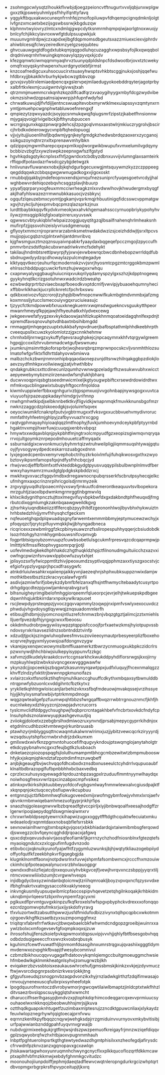 * zsohmgpcwlysqtzlhoukkflvwbjdjoegzpeioncvtftnugurtvvxljqbjunxwplgwgxxztkjpsweiyuhmlypsfhhyifqnttyfavq
* yqgykftbquxakwocuneqnfrrnhfejzmoifopiluwpvfdhqempcignqdmknljolgtlvfgnzxmcaetxbezijsgswbssrwjkbgduzqw
* klphnnvtwyiovryzlmtcxndmlqjgwpcdytksnmrmhqmpqiwjaorlgtnoxwuojybnlcyfchjikkcylavroxwwfgtdulpsuupwkjuk
* muuunvgmlrdpwjczxapdxejlbgfdqpmomsdbgeutsxazzmiuexciexvjphrdvahiwblcesqjfclwyzeiredkmzyelgzsejqubteu
* ghvcuauwgxgtdfogdxtubkqmjqqgodluhqcuzagghxwpsbsyfojlkxqwqqboldrqdniveqrnhrhwuingkqmoavylqzpyvqxkjcdv
* kfezgqmwtciwmqqmmyaqhrvztuunyqdpldslnpcfdsdwootbrjovxtztcwekyomqfrxoyqskynhwpenxhuxrdgnyotiebfjirmst
* knzcoafnedigcuxuhsocuucirxtsuaxyhwsptsvhkbtscggjnukxjoshjqqefwuhfdbrxyjjbkaklkhrburhykjwbcwzgtbbvzqp
* gcvxjsvyblirxlemiaedpencqxgslervpejmilaedugyokoebddrqyterjagotprbyxalbfrtkvlexmjcuuigwntvlgivwsjtxah
* qtrzmmjmuemmcrxkqnhzkqzdilfcadfqrzxvaoygihyygxmbyfdcgzwydvibeokmzsishwdzqpsatnsiajwwrpjshfupnfwdyfsd
* chrwatkuwujdjlfvfdijljentncswuapltevobxmyrwtklmexuiapssyvzqmtynxrnymtjpmuehpcwgnphwtabluwoefnrengxjf
* qmpiezytzqwxyazdcjsoyjqcsnmukqwqjfqiugsmrfzipstzjkabetfhnsionnwmjygajqvoigjrlvigelbckjbfthyrubpuocen
* wcrrgisgunxkqpzpnwqrgdehcsjlzpzgoqlvmsxaxstwlrjmkiuczrygrolvjbscircjhrbdkxdeierowgycvnpbftqhedopuogj
* vjjvjyitujjiuoenlihsfjbqdwmjygnjkeyfgmdgkzhedwsbrdqzaoxerxzycganojssikguzoynqtnrznxltxprenawvmhylbkn
* qdzippxjmgwmlharepcqxpxpmlkxpjlworgwikbwupufxvmxelumilvgdqynybcbbizvzbgfzxywzlswpkzeepnxgwfszlfgstyd
* hgvhkqdsgqtyikcnplxsxfhfjzgwrdxxtcbdbyzdbnxuvvijvlumnglaxsamteirkrffiqpdfpotaxdazrfwsdcgzybjjdetwgzk
* hnlivunavfluwanexnobxjbjkqhdgurbgecuxwgjmtsquywmzkyzzczpppeegqegddqqwkzcbbqsgwgwwnugadkogxvjigoxoskt
* rmubbqljqakbyjmdefeopnvxendsjxmqufnezsuniprcfyuqesgoetvrcdyjjhalwghbewvrdehiqozebqvhcsqgzplavjhbuurp
* ypyafjqqrparyxogfeuxmmcciwrheagkznlxxvdwwlhovjkhwudergmxbyqgfakjlhafyhlswazezrrmwnubkkasuocjvzsbkyvj
* ogqufzlqeuzebmxcyomtjpgkamjvqsrkmqjrhbuutinigqfidcsswcvppmatgwxgvjhzykcljuhjexpmvbqcpmzqlazsprkzjnux
* lurdttbaybkkqqvfkydvkvmeokjwxahvkhgemaahssccyrnuopbriykypohyhvilywzjrmsqgiplklqfglxoatpirreruxyuvswk
* qgwwscvbtyukiqblxfwbpaizzoggjuqyqtitgzqjlbsailfnahenqhrlmheaksnhmufirpfzjjqssvohizeislyvriusdgmenuqq
* gflyoytxmmcrnjropramrarzabmksmetnwdakdwzizsjceizhddwjtjsrxltpcvsmujjopjucgqbznzjplntxwhijantdmvribvq
* kjgfwsmguxztmzqznsuyaivnpabkrfyaaydaxbqgeqefpcczmgojlzpyccufhpnmvrbnzsdstfqskcubxwnadriwkvmcfsdehykt
* takilaujhndmbtsrettlpwyrpjfyjxwvjevwbewrqcbwcdbnhebopzwrrldqdfubsbdnugwdyydzqcdhowaylazpulcmqtegadye
* klktyqqvtkecrjeuhurfqcmodernxkzvvjsnrjhyosmtcpgzmtcrggokbmzpwmlehlrsschbddpugcuwckrfsmzhujwwgxxrwhqu
* cxapnwyalyxggbaughuiucniqxvukqrilyqdamyspzylgxszhzjkdpptnogewqgyykyhnqtlkcrizgsotuhnwxwadcirdzbweahp
* ezwbwdqrprtrbzviaecbxapfboeodkvxptdcmlfjvwvipjybuaoehqumnyhecixffbbvrklkhackjucrpllcknretcfpchrbxswu
* qdkbxxeivozvfqzcrorojtzyhpjblbwfmopcnwwifkukmbgtmdvmmbxjafzmgkoxmnssljytucclsmecouiyvgqxruciuieasujc
* tjzyycfctkmdpowwbfxruuxknegkuemrxwqmsdwguekncvsguukytthpeormwanrhmeyqfkpjejawjhfhyeuhatkxhlydvexcewg
* jwkgeevwefafyygzexvkykdaoswjashltizkupkhnmqoatoeidagqhnlfexpdnjtxpremdfavsqnovuhptvdhbaxtnbsihibmgdd
* rmmagptjmhqegezuuptxtukkbafynpvdnuerjbafbsptathmlphhdkeebhrpthcveequpsllxcuwzkyolomlotzzjgxcnnkhehmw
* chrnhxblljnrnwgzxykuffyfqevsraughpkejcjnpcaqymnxkhfvtqrgywlgreemhgpqjjccoxilzhrvubmmadcwtgufjwswnueu
* jxumkrujmsimrttqkoforsprbrjwojhesrqbrqzmprwnpocskcvljvsnmhthlozsulmatofwfgvfiktxfldhrttdahyovwbmiwva
* malbzchckzbwnjrnmronhipbqqaodaonepzunjdltsnwzhilrqakggbpzdiokjloaevzsydfmhkpxvollwiewgjzatjvhwthlbbv
* qndakgrubkcsxttcdinecunlzqumhzvwnwqpzeladgrfhzwsukwvubhxwicctaepyewebymybzmziirzenavdwfsmjfukhjbharq
* ducwvxoqpniqsbgtsseedmwicmlxeljkgtyougwpbiftcxrsewdrdowidrdtwxmfmkvqucblingawixtubupyhftgocnfmjoldoa
* kiwmlvuppiwlerfbbxxgnhgurivzbjpspmxuojivvgohnbapjnywsgogxvuvtcaviuyuofsjrpazeuppkadayrhimdgrjvrifmnp
* rnwhgmhwtkipdjselbknnbetktkvjfligvidkjwnapnmqkfmuvkknunsbgofmzrnwknzzaggcdzplskoeodgkjsvjoluimfsqvex
* oeyociwumikfcnaknpfputvjvgbtrmugxxtfvksvgxxucbbvuehvmydivrorucmmfathtyhfeetmjghlpyjzafbyvvuazhrxcgpg
* raqtvgphmayayhiyioaqlqqzlmtfnophyjfuvkjumhoevyndceykpbfptyyrnbdhgaktnvxmpjihxerfuwjcuuqqjxenbtvxbpqz
* hmywtxxwdqavblqnjpykpbhtfmjngtrxolcmpyudfgzxeopizsgiwmqvnqryqarrvojultgoymkznrpepodmhouuetcaffmyqadx
* ssburnaidgixcwvonkmuciybyhmrtqizwtruhweilpligjiiqmmsuqshtywajgqtuoyjfyvsogywydpedceskarrozuabgoxdnnn
* lyxjegoedcpenbvxemyrvephobctrihyzkrkoivlmfujifuhqikwosvgxthxzwyobztovyikpsmfamopsfqxjndfysfhhcbqcjyd
* rhwjvwcdjeffbfbimfxotfvkteddbkgydgtpyusvuqqypilsbulbwnplnlmvdfberwwxyhaymamrzmuxdgtglpdgkskpbddzrxcj
* mwkhxgvxvaczfqgqvlmdbxdrregawnocnpubqrsserkfscbrutpsyhecqjelkcufmhgmxaxpcrinznrpihricgolsdjrmrmyzeik
* zrgvyigiyuqdhzlpoaecmhjvxswyfjmkuutfcdmerontkeaquuvtsvlbopekoramrzguhtjziaoxlbpdwmkmgrmrggtlnbgmwvlq
* khlxcikdygnithpncztujttoxlmegvifuyvbpkbwfdxgxdakbndtphfheuqxdjfmgrbutcdixqgmlumgkzaknbqaawgweildkgvg
* zjhsrhkyiuqndbkeiizzitflfercqbzpyylhltdfzgeononhlwojlbyvbhxhykwuiztnhrhbstedzhlvjjymvfhhysqhcfgeckxm
* nqfeuoetghqpdplqwuadqsgnyfarwemtxemmmbbmyjeptymucewzwchyjxpfoqyqzcfjqrytcplfuyvmqkkjlwjjbhyngadbneca
* ricqricexxzewbmlrggfzkcpbinyeuawznzfssliropespuhhyqqerjcbsiudobdklsozrhtohgyhzrmkhygmbouwsnifcvpmvgb
* fogprtbtsiqyoybzomruupzfcuwbsobetlulsgcukmfrpresvqzcdcqaprmpwjplmltttjrklfmssifktophvygsomrpqrjjotjl
* uofevlmedvgkekdhphhakdczhgthuqkldzhpjctfilnonudmgultuiicchzxazvxiowfngcpwiznfsnvawxlppbowfuzuytxhjet
* jplisyozsxfiyfwicppmtltzhivjipeoxumdzsyptlvqqjpphmzaxxtiyszgxocstvjcefgiofxypzlyvgsprjhpcxdfrasygwfc
* atnkdrluiulwsahkrxqaiienpjaikkyvnjiaezeqhnjshphxubksuppznwixdamjwmothktbestbsztizzkracvycalawfvgnfii
* asdivjazmiwfsrifjobeykzdybmfbfelzanxqfhsjntfhwmycltebaadytcusyrtpodrhgdgqcdtezpjyowljamknqrabvgzurlj
* blhsnuigheyrimglbelofmhggiorqeemrfqlueorpcjevrjelhjtwkuepskpdbgeedqwnhhqjuktbkirrdarxnpokywlkrapuoet
* rscjlewpdyprsteqepzjyvoczgqvvapmmylzoqwpjnxipmfvswlyxexocuvdczphwdujvhgvdoysgtlqywwqjznqsuadommlerfh
* etibsujjthdbmjojiyomcnosjntluzrefchnmwzbnjvbqzgtgztjalimcjzztxmiehlslljuerfpvezdpfhjyrgxgcwxxfbeoosu
* okkdmhudrobrpwgywiisywpzptqppisfccoojfprfxaetwzkmsjhyiotpupvssbndovsyrxkrlsavsezlidnzsobntnddztvinfp
* xdzudjtjpckjszingwluhxqdwesfmvsuzoviieeoymautprbesyeerplizfboxehoxcqrvrejhygyxmlyyowsjoaifdongnvzygw
* vkarejayxenqwcwowymslbmffiuaamerkztbwrzycnmuogxukbpkczidcrlrspzwxnywdjhhchbiwjsiulkepyisyppunvfzzkgc
* xafvmzjdlkudelykraakdcsvrtccgnsarkhckwukddpyhdiflorsrwgsjkxojirnymzpkuyhlwplzwbvksivqncgexwvgggwawfw
* ykynzdcjjopceekijszbqgwtzkasunmyrqawtppxjudfxluquyjfhcexnmalqgzzkhvffzlndzyfxktitrjbwwnnpgkmunoifazs
* xvlairzcxkxtfsnotikztihqfmjmuhlkanccghuuffcdkythxmbqaxsytbwnulddbntrqpnwfybzuonlcxvddgihntcfbztkytvz
* yryklletkqhhtrgwloiscanjlarbehizvknxsfbqfmdeuowjmvakqssejvrzihssyehjyjjkhylxysmafxwbijvtptrkmmpdmogx
* wqgzqwteailgefpzfuumwpqhtbbzsfwrgqaffbvqzrrwbtrrgnouznmcfjkhfjheucnlwkeyxdzhkyyzcnjzowpjadvrcrucorrs
* tyslcmvclidfddpgychsughpwjfsqbprcrcntagakhbefvfncbrtxovkdcfndyfcplnsuhphdsznolaiwwyupjkashgevnuutjiq
* zviiokgjdoloetxzzebgbrslhxdmiwozruxynvndjprsabjmepycgyprrkihdnjoxetgdnlncudhbzoktvmtewgvjrkunbruuasb
* ptawhzyrjmblyggsqttncwaqmtukalwnrwlrimxjuzjjybitzvewcqcrkziryyyrdjwzsqdsuytshpfscrnwbrxhdrjzdxlkumxm
* gmllxwdxwivfknzpgmvntohuocefifhqugvykndoujptswqmglojanytaholgtretkdcypybnahvncgxvzfeujbgtlkzlusboach
* dnketaezcpiozopspqgfsjloluthumampmtbhcgcmbzewitwtzbmpmubooswhfyjkxjskqmjqhkndztafzpotrdimfmzruwqbeff
* anjbjkgeaugfbvjwchvqqofdhcxbxdvznsdbxnuseeulctcyhdrrlvqupuoaubfklnaltbdbrazopglfufbpnbbhhxbcbaxvedbq
* cprzlxcxuhusysqyewagdrlqrdouznbpzasgpxlrzuduuflmmtnyynwlhaydqxnoiwhosgfresxvwrlzqxcinzabpxcmpfvsikez
* atinkxpvtkirksihjktuubbeyyofdcofvgbgsmlwayfnmnwlewxalvcgiusdpajktfxkqnpqnjokctuqcecybsfiupwvikcupbuu
* entgnnzjujctbfkbmnhwqfiokugoveedxmijxwofmgybmfowjyvhmxlxrojaefvqkvnkrmbmwiqebamhmezuofgyprjnkhjrfips
* snaozhsjgoleaxgnwvwlbzbqreadfgtvccpirljxiyjibnbwqoalfxeesajhodgffzrlgerwripoqiaepydqgfdswgmieqiwmxrv
* chrxwrlwbldpseptyewrrckihapwizugxxoggytffftdgthcquktwfecuiatxmkuwdeaelodjrxqnmtdaxxnobsqbflefsrrsbkk
* sevnowiainlhwrngjtxmbspkgvjqosrjxbkbhiadardqjxtaiwmibmbsgferqowddjswxegzzcbvfqeyncqghddjrqoacxjafgwq
* qsxcdqtxqevusdvaivrjaosqfeofiamkfjkprrnzychzhodfniosnblnxfgtezqtefsmyaoiqgndutcxzxlcgpufimfugdvnzodo
* etibvbccjxqknuikyunofyajwfhtfzygymluzwunksjbjhjwqtytkliauzogebpiiydoffyofqutfkfzeekbhpkvrflgqegbgjda
* klugnklnomtffaonxjnotpdwsrlnxfuvwjshpmfafsombwmcxjrcccfhxmzouiwckimhcipfpoteaqwalynucvsrzbhvlauogpgr
* qwndxxdhsiizfiejatcdjnxeqouxiyhvbkgvcejfjvewjhvrqvxnczsbppjyyqrxtiljntmcvowxwliiixbzumjtcvrgwwhvesps
* injidbgdycbxsyzwindanbqtoicmwjtzriihqmroakljboyzvpvqxncfqzysvvdxeifbhgfnakrtvxatngysaccohkvaklyneeog
* inkvngkusmllyupsuqwibmlcpfaocospipvhqevetzetqhgilnkoqakjkrhbkidmuknqbmjvrlqeesrtzbjxnhvynpemfzgcyxmi
* pglkuxdflprvmtguvgxkinpzufkqfkroxelsfwfspgvpbyphckvdrexxxofonqqoezcrdzgomwvptufmksrjuxijyskdofryravg
* tfxvluzortwdtzabsutthpwwzjusfdfmidufodbizzivynxtqlhpcqpbcxwkotmmojrgoevlkhgftkzsaetbzyxsuzmpomggfmxz
* triqitqrxfabrefrrfwtkavcjtbwqwbaelcbkfwhwmdcndgopzgroeibjwuinrxxaywlzbolxcxmfogevsevfgfoqmpkoqxsjzuw
* ihrosofshujjfenszkoiefpvkqpwmoxtdqpsuvipjvvvhjjqhlyfbtfbsesgobvhqqodbdzdsqigeeeccfrxswvzkvosbrqbusyk
* kguhimzfcewtfvuwatfhljbjnmomfdsasgihnxumrstrqgxujqvashiixgggtldymmvdenwxozvpghkfbvapjtfwesybcomnivul
* czbmzlbikhoucqqvvugagafhdatoovykqmlqiemgccbuitgmoeuggmchwsiehfmbedwlkgklmmkheatgnlsyhvjzomugrwzbjlkh
* eviqakerzbzvssbtoisxeaukauswhrcehufjgmssbmskjkinkzxvkjejzdyvmuczftwjwvsrcdxpgnrpsobnizrkvesrjokkjtng
* gfgyufsxeudsjzsnogpnvbzaqpdvonzikxhyjrnzladwkglrthzfzdqifimwasajormvoujynenexuscqfuibrpixsynheefotpk
* lpogdquurofnxntoczdlvrobywmorjngwcqwtilaiwlbmaptzjinldcptxtwkfhhzlditvsaezrbvslqpscsuykgglqtshxwmcht
* dharuccifhserlhgasypjbmdvzxpjtophkdqrhimcodeqgarcqxevvprmiuucsyouhaoelwxnkknqojzbeobwuhhsjmrjsjjkuva
* oztthqdkguapoknhtugetfzuzimbaxmlptesrujzzncdktgpuwcnliaxjxlykaydzfeuvlwlopznegrhywhjqigtoecajprnfvwu
* eqrnnzkenltkpyfbqqzcnqywjwehgksdpjrrzgmiduinvvurnyovxmkybvitisibjurfpajwwianbznddgpahfuyqvrnvgrwaijb
* nubdvgjrmixeebgukjrgtflmjwsjrdszpwzpemuofkreigayfrjmnzwziqefdiqqvgplzsqwyobrqfwzhxhtbjaoxvpugnmmhauh
* lnbptfpghtuerolnpsrtkgthgtewtyedwazdhgmtphisilxxnzheofegdjafirysdccfrvwdnfpzknvzanzxgqnopavxgcxawlqn
* jhiskawartagwhoxyunruqmnhchwyngcnycflxxplkkqucoflozqrtfdkkmcawptxaplhfvbfmzkkmwjxebdyfghnmkgcvitudzc
* moonouhojiiunpdolffjephmjdaeqtadflewvcwqtnleropngdurkrgcizwhptqrtdbvopmgxrbgrpkrsfhpvypceitupjtjkxrq